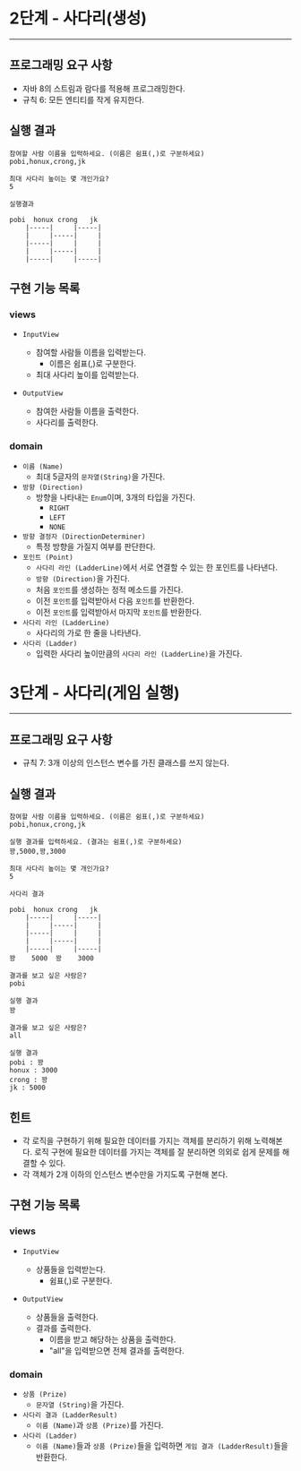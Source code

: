 # 2단계 - 사다리(생성)

---

## 프로그래밍 요구 사항

- 자바 8의 스트림과 람다를 적용해 프로그래밍한다.
- 규칙 6: 모든 엔티티를 작게 유지한다.

## 실행 결과

```
참여할 사람 이름을 입력하세요. (이름은 쉼표(,)로 구분하세요)
pobi,honux,crong,jk

최대 사다리 높이는 몇 개인가요?
5

실행결과

pobi  honux crong   jk
    |-----|     |-----|
    |     |-----|     |
    |-----|     |     |
    |     |-----|     |
    |-----|     |-----|
```

## 구현 기능 목록

### views

- `InputView`
    - 참여할 사람들 이름을 입력받는다.
        - 이름은 쉼표(,)로 구분한다.
    - 최대 사다리 높이를 입력받는다.

- `OutputView`
    - 참여한 사람들 이름을 출력한다.
    - 사다리를 출력한다.

### domain

- `이름 (Name)`
    - 최대 5글자의 `문자열(String)`을 가진다.
- `방향 (Direction)`
    - 방향을 나타내는 `Enum`이며, 3개의 타입을 가진다.
        - `RIGHT`
        - `LEFT`
        - `NONE`
- `방향 결정자 (DirectionDeterminer)`
    - 특정 방향을 가질지 여부를 판단한다.
- `포인트 (Point)`
    - `사다리 라인 (LadderLine)`에서 서로 연결할 수 있는 한 포인트를 나타낸다.
    - `방향 (Direction)`을 가진다.
    - 처음 `포인트`를 생성하는 정적 메소드를 가진다.
    - 이전 `포인트`를 입력받아서 다음 `포인트`를 반환한다.
    - 이전 `포인트`를 입력받아서 마지막 `포인트`를 반환한다.
- `사다리 라인 (LadderLine)`
    - 사다리의 가로 한 줄을 나타낸다.
- `사다리 (Ladder)`
    - 입력한 사다리 높이만큼의 `사다리 라인 (LadderLine)`을 가진다.

# 3단계 - 사다리(게임 실행)

---

## 프로그래밍 요구 사항

- 규칙 7: 3개 이상의 인스턴스 변수를 가진 클래스를 쓰지 않는다.

## 실행 결과

```
참여할 사람 이름을 입력하세요. (이름은 쉼표(,)로 구분하세요)
pobi,honux,crong,jk

실행 결과를 입력하세요. (결과는 쉼표(,)로 구분하세요)
꽝,5000,꽝,3000

최대 사다리 높이는 몇 개인가요?
5

사다리 결과

pobi  honux crong   jk
    |-----|     |-----|
    |     |-----|     |
    |-----|     |     |
    |     |-----|     |
    |-----|     |-----|
꽝    5000  꽝    3000

결과를 보고 싶은 사람은?
pobi

실행 결과
꽝

결과를 보고 싶은 사람은?
all

실행 결과
pobi : 꽝
honux : 3000
crong : 꽝
jk : 5000
```

## 힌트

- 각 로직을 구현하기 위해 필요한 데이터를 가지는 객체를 분리하기 위해 노력해본다. 로직 구현에 필요한 데이터를 가지는 객체를 잘 분리하면 의외로 쉽게 문제를 해결할 수 있다.
- 각 객체가 2개 이하의 인스턴스 변수만을 가지도록 구현해 본다.

## 구현 기능 목록

### views

- `InputView`
    - 상품들을 입력받는다.
        - 쉼표(,)로 구분한다.

- `OutputView`
    - 상품들을 출력한다.
    - 결과를 출력한다.
        - 이름을 받고 해당하는 상품을 출력한다.
        - "all"을 입력받으면 전체 결과를 출력한다.

### domain

- `상품 (Prize)`
    - `문자열 (String)`을 가진다.
- `사다리 결과 (LadderResult)`
    - `이름 (Name)`과 `상품 (Prize)`를 가진다.
- `사다리 (Ladder)`
    - `이름 (Name)`들과 `상품 (Prize)`들을 입력하면 `게임 결과 (LadderResult)`들을 반환한다.
